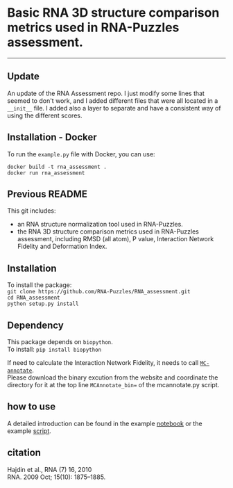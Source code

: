 # Basic RNA 3D structure comparison metrics used in RNA-Puzzles assessment. 
---
## Update 
An update of the RNA Assessment repo. 
I just modify some lines that seemed to don't work, and I added different files that were all located in a `__init__` file. 
I added also a layer to separate and have a consistent way of using the different scores. 

## Installation - Docker 

To run the `example.py` file with Docker, you can use: 

```
docker build -t rna_assessment .
docker run rna_assessment
```



## Previous README
This git includes:  

* an RNA structure normalization tool used in RNA-Puzzles.
* the RNA 3D structure comparison metrics used in RNA-Puzzles assessment, including RMSD (all atom), P value, Interaction Network Fidelity and Deformation Index. 

## Installation
To install the package:    
`git clone https://github.com/RNA-Puzzles/RNA_assessment.git`    
`cd RNA_assessment`    
`python setup.py install`    


## Dependency
This package depends on `biopython`.     
To install: `pip install biopython`   

If need to calculate the Interaction Network Fidelity, it needs to call [`MC-annotate`](https://major.iric.ca/MajorLabEn/MC-Tools.html).    
Please download the binary excution from the website and coordinate the directory for it at the top line `MCAnnotate_bin=` of the mcannotate.py script.    

 

## how to use
A detailed introduction can be found in the example [notebook](https://github.com/RNA-Puzzles/RNA_assessment/blob/master/example.ipynb) or the example [script](https://github.com/RNA-Puzzles/RNA_assessment/blob/master/example/example.py). 


## citation
Hajdin et al., RNA (7) 16, 2010  
RNA. 2009 Oct; 15(10): 1875–1885.
